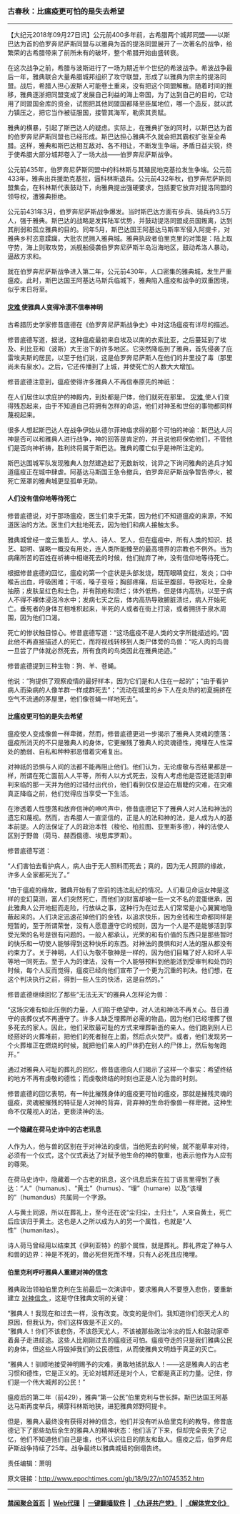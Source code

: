 ### 古春秋：比瘟疫更可怕的是失去希望
------------------------

<p>
 【大纪元2018年09月27日讯】公元前400多年前，古希腊两个城邦同盟——以斯巴达为首的伯罗奔尼萨斯同盟与以雅典为首的提洛同盟展开了一次著名的战争，给繁荣的古希腊带来了前所未有的破坏，整个希腊开始由盛转衰。
</p>
<p>
 在这次战争之前，希腊与波斯进行了一场为期近半个世纪的希波战争。希波战争最后一年，雅典联合大量希腊城邦组织了攻守联盟，形成了以雅典为宗主的提洛同盟。战后，希腊人担心波斯人可能卷土重来，没有把这个同盟解散。随着时间的推移，雅典逐浙把同盟变成了发展自己利益的海上帝国，为了达到自己的目的，它动用了同盟国金库的资金，试图把其他同盟国都降至臣属地位，哪一个造反，就以武力镇压之，把它当作被征服国，接管其海军，勒索其贡赋。
</p>
<p>
 雅典的横暴，引起了斯巴达人的疑虑。实际上，在雅典扩张的同时，以斯巴达为首的伯罗奔尼萨斯同盟也已经形成。斯巴达担心雅典不久就会把其霸权扩张至全希腊。这样，雅典和斯巴达相互敌对、各不相让，不断发生争端，矛盾日益尖锐，终于使希腊大部分城邦卷入了一场大战——伯罗奔尼萨斯战争。
</p>
<p>
 公元前435年，伯罗奔尼萨斯同盟中的科林斯与其殖民地克基拉发生争端。公元前433年，雅典出兵援助克基拉，逼科林斯退兵。公元前432年秋，伯罗奔尼萨斯同盟集会，在科林斯代表鼓动下，向雅典提出强硬要求，包括要它放弃对提洛同盟的领导权，遭雅典拒绝。
</p>
<p>
 公元前431年3月，伯罗奔尼萨斯战争爆发。当时斯巴达方面有步兵、骑兵约3.5万人，强于雅典。斯巴达的战略是发挥陆军优势，并鼓动提洛同盟成员国叛离，达到其削弱和孤立雅典的目的。同年5月，斯巴达国王阿基达马斯率军侵入阿提卡，对雅典乡村恣意蹂躏，大批农民拥入雅典城。雅典执政者伯里克里的对策是：陆上取守势，海上则取攻势，派舰船侵袭伯罗奔尼萨斯半岛沿海地区，鼓动希洛人暴动，逼敌方求和。
</p>
<p>
 就在伯罗奔尼萨斯战争进入第二年，公元前430年，人口密集的雅典城，发生严重瘟疫。此时，斯巴达国王阿基达马斯兵临城下，雅典陷入瘟疫和战争的双重困境，似乎末日将至。
</p>
<h4>
 <a href="http://www.epochtimes.com/gb/tag/%E7%81%BE%E9%9A%BE.html">
  灾难
 </a>
 使雅典人变得冷漠不信奉神明
</h4>
<p>
 古希腊历史学家修昔底德在《伯罗奔尼萨斯战争史》中对这场瘟疫有详尽的描述。
</p>
<p>
 修昔底德写道，据说，这种瘟疫最初来自埃及以南的衣索比亚，之后蔓延到了埃及、利比亚和（波斯）大王治下的许多地区。它突然降临到了雅典，首先侵袭了庇雷埃夫斯的居民，以至于他们说，这是伯罗奔尼萨斯人在他们的井里投了毒（那里尚未有泉水）。之后，它还传播到了上城，并使死亡的人数大大增加。
</p>
<p>
 修昔底德注意到，瘟疫使得许多雅典人不再信奉原先的神祇：
</p>
<p>
 在人们居住以求庇护的神殿内，到处都是尸体，他们就死在那里。
 <a href="http://www.epochtimes.com/gb/tag/%E7%81%BE%E9%9A%BE.html">
  灾难
 </a>
 使人们变得残忍起来，由于不知道自己将拥有怎样的命运，他们对神圣和世俗的事物都同样蔑视起来。
</p>
<p>
 很多人想起斯巴达人在战争伊始从德尔菲神庙求得的那个可怕的神谕：斯巴达人问神是否可以和雅典人进行战争，神的回答是肯定的，并且说他将保佑他们，不管他们是否向神祈祷，胜利终将属于斯巴达。雅典的覆亡似乎是神所注定的。
</p>
<p>
 斯巴达围城军队发现雅典人忽然建造起了无数新坟，诧异之下询问雅典的逃兵才知道瘟疫正在城中肆虐。阿基达马斯国王急令撤兵，伯罗奔尼萨斯战争暂告停火，被死亡笼罩的雅典城更显孤单无助。
</p>
<h4>
 人们没有信仰地等待死亡
</h4>
<p>
 修昔底德说，对于那场瘟疫，医生们束手无策，因为他们不知道瘟疫的来源，不知道医治的方法。医生们大批地死去，因为他们和病人接触太多。
</p>
<p>
 雅典城曾经一度云集哲人、学人、诗人、艺人，但在瘟疫中，所有人类的知识、技艺、聪明、谋略一概没有用处，连人类所能臻至的最高境界的宗教也不例外。当为病痛所苦的百姓在祈祷中相继死去的时候，他们抛弃了神，没有信仰地等待死亡。
</p>
<p>
 根据修昔底德的回忆，瘟疫的第一个症状是头部发烧，既而眼睛变红，发炎；口中喉舌出血，呼吸困难；干咳，嗓子变哑；胸部疼痛，后延至腹部，导致呕吐，全身抽筋；皮肤呈红色和土色，并有脓疮和溃烂；体外低热，但是体内高热，以至于病人不得不裸体浸泡冷水中；发病七天之后，体内高热导致腑脏溃烂，病人开始死亡。垂死者的身体互相堆积起来，半死的人或者在街上打滚，或者拥挤于泉水周围，因为他们口渴。
</p>
<p>
 死亡的惨状触目惊心。修昔底德写道：“这场瘟疫不是人类的文字所能描述的。”因此他不再直接描述人的死亡，而将视线转移到人类尸体旁的鸟兽：“吃人肉的鸟兽一旦尝了尸体就必然死去，所有食肉的鸟类因此在雅典绝迹。”
</p>
<p>
 修昔底德提到三种生物：狗、羊、苍蝇。
</p>
<p>
 他说：“狗提供了观察疫情的最好样本，因为它们是和人住在一起的”；“由于看护病人而染病的人像羊群一样成群死去”；“流动在城里的乡下人在炎热的初夏拥挤在空气不流通的茅屋里，他们像苍蝇一样地死去”。
</p>
<h4>
 比瘟疫更可怕的是失去希望
</h4>
<p>
 瘟疫使人变成像兽一样卑微，然而，修昔底德更进一步揭示了雅典人灵魂的堕落：瘟疫所消灭的不只是雅典人的身体，它更摧残了雅典人的灵魂德性，掩埋在人性深处的脆弱、自私和种种邪恶借着灾难复出。
</p>
<p>
 对神祇的恐惧与人间的法都不能再阻止他们。他们认为，无论虔敬与否结果都是一样，所谓在死亡面前人人平等，所有人以方式死去，没有人考虑他是否还能活到审判来临的那一天并为他的过错付出代价，他们看到仅仅是迫在眉睫的灾难，在灾难真正降临之前，他们觉得应当享受一下生活。
</p>
<p>
 在渗透着人性堕落和放弃信神的呻吟声中，修昔底德记下了雅典人对人法和神法的遗忘和蔑视。然而，古希腊人一直坚信的，正是人的法和神的法，是人成为人的基本前提。人的法保证了人的政治本性（梭伦、柏拉图、亚里斯多德），神的法使人区别于野兽（荷马、赫西俄德、埃思库罗斯）。
</p>
<p>
 修昔底德写道：
</p>
<p>
 “人们害怕去看护病人，病人由于无人照料而死去；真的，因为无人照顾的缘故，许多人全家都死光了。”
</p>
<p>
 “由于瘟疫的缘故，雅典开始有了空前的违法乱纪的情况。人们看见命运女神是这样的变幻莫测，富人们突然死亡，而他们的财富却被一些一文不名的混蛋继承，因此雅典人公开地挺而走险，行放纵之事，这种行为在过去人们常常是小心翼翼地隐蔽起来的。人们决定迅速花掉他们的金钱，以追求快乐，因为金钱和生命都同样是短暂的，至于所谓荣誉，没有人愿意遵守它的规则，因为一个人是不是能够活到享受光荣的名号是很有问题的。一般人都承认，光荣的和有价值的东西只是那些暂时的快乐和一切使人能够得到这种快乐的东西。对神法的畏惧和对人法的服从都没有约束力了。关于神明，人们认为敬不敬神是一样的，因为他们目睹了好人和坏人平等地一同死去。至于人为的律法，没有一个人能够预料到他能活到受审判和处罚的时候，每个人反而觉得，瘟疫已经向他们宣布了一个更为沉重的判决。他们想，在这个判决执行之前，得到一些人生的快活，这是自然的。”
</p>
<p>
 修昔底德继续回忆了那些“无法无天”的雅典人怎样沦为兽：
</p>
<p>
 “这场灾难有如此压倒的力量，人们陷于绝望中，对人法和神法不再关心。昔日遵守的丧葬仪式不再遵守了。许多人缺乏埋葬所必需的物品，因为他们已经埋葬了很多死去的家人。因此，他们采取最可耻的方式来埋葬新逝的亲人。他们跑到别人已经搭好的火葬堆前，把他们的死者抛在上面，然后点火焚尸。或者，他们发现另一个火葬堆正在燃烧的时候，就把他们亲人的尸体扔在别人的尸体上，然后匆匆跑开。”
</p>
<p>
 通过对雅典人可耻的葬礼的回忆，修昔底德向人们揭示了这样一个事实：希望终结的地方不再有虔敬的德性；而虔敬终结的时刻也正是人沦为兽的时刻。
</p>
<p>
 修昔底德的回忆表明，有一种比摧残身体的瘟疫更可怕的瘟疫，那就是摧残灵魂的瘟疫，灵魂被摧残的特征是人对神的背弃，背弃神的生命将像兽一样卑微。这种生命不仅蔑视人的法，更亵渎神的法。
</p>
<h4>
 一个隐藏在荷马史诗中的古老讯息
</h4>
<p>
 人作为人，他与兽的区别在于对神法的虔信，当他死去的时候，就不能草率对待，必须有一个仪式，这个仪式表达了对赋予他生命的神的敬重，也表示他作为人应有的尊荣。
</p>
<p>
 在荷马史诗中，隐藏着一个古老的讯息，这个讯息后来在拉丁语言里得到了表达：“人”（humanus）、“黄土”（humus）、“埋”（humare）以及“该埋的”（humandus）共属同一个字源。
</p>
<p>
 人与黄土同源，所以在葬礼上，至今还在说“尘归尘，土归土”，人来自黄土，死亡后应该归于黄土。这也是人之所以成为人的另一个属性，也就是“人性”（humanitas）。
</p>
<p>
 诗人荷马曾经用以结束其《伊利亚特》的那个属性，就是葬礼。葬礼界定了神与人和兽的边界：神是不死的，兽必死但死而不埋，只有人必死且应掩埋。
</p>
<h4>
 伯里克利呼吁雅典人重建对神的信念
</h4>
<p>
 雅典政治领袖伯里克利在生前最后一次演讲中，要求雅典人不要堕入悲伤，要重新建立
 <a href="http://www.epochtimes.com/gb/tag/%E5%AF%B9%E7%A5%9E%E4%BF%A1%E5%BF%B5.html">
  对神信念
 </a>
 ，这是守住雅典文明的关键：
</p>
<p>
 “雅典人！我现在和过去一样，没有改变。改变的是你们。我知道你们怨天尤人的原因，但我认为，你们这样做是不正义的。
 <br/>
 “雅典人！你们不该悲伤，不该怨天尤人，不该被那些政治冷淡的哲人和鼓动家牵着鼻子走进歧途。这些人比刚刚过去的瘟疫还可怕。瘟疫夺走的只是我们雅典公民的身体，但这些人将毁掉我们的公民德性，从而使雅典文明趋于真正的灭亡。
</p>
<p>
 “雅典人！驯顺地接受神明赐予的灾难，勇敢地抵抗敌人！——这是雅典人的古老习惯和德性，它是正义的。无论对城邦还是对个人，它都是真正的力量。记住，你们是一个伟大城邦的公民！”
</p>
<p>
 瘟疫后的第二年（前429），雅典“第一公民”伯里克利与世长辞。斯巴达国王阿基达马斯再度举兵，横穿科林斯地狭，进犯雅典郊野阿提卡。
</p>
<p>
 但是，雅典人最终没有获得对神的信念，他们并没有听从伯里克利的教导。修昔底德记下了那些劫后余生的雅典人的精神状态：他们活了下来，但却完全丧失了记忆，他们不知道他们自己是谁，也不认识往日的朋友和敌人。瘟疫之后，伯罗奔尼萨斯战争持续了25年。战争最终以雅典城墙的倒塌告终。
</p>
<p>
 责任编辑：萧明
</p>

原文链接：http://www.epochtimes.com/gb/18/9/27/n10745352.htm


------------------------
#### [禁闻聚合首页](https://github.com/gfw-breaker/banned-news/blob/master/README.md) &nbsp;|&nbsp; [Web代理](https://github.com/gfw-breaker/open-proxy/blob/master/README.md) &nbsp;|&nbsp; [一键翻墙软件](https://github.com/gfw-breaker/nogfw/blob/master/README.md) &nbsp;|&nbsp; [《九评共产党》](https://github.com/gfw-breaker/9ping.md/blob/master/README.md#九评之一评共产党是什么) &nbsp;|&nbsp; [《解体党文化》](https://github.com/gfw-breaker/jtdwh.md/blob/master/README.md#绪论)